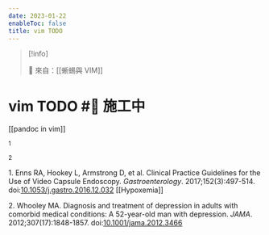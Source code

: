 ```yaml
---
date: 2023-01-22
enableToc: false
title: vim TODO
---
```


> [!info]
>
> 🌱 來自：[[蜥蜴與 VIM]]

# vim TODO #🚧 施工中

[[pandoc in vim]]

<sup>1</sup>

<sup>2</sup>

<div id="refs" class="references csl-bib-body">

<div id="ref-enns2017clinical" class="csl-entry">

<span class="csl-left-margin">1. </span><span
class="csl-right-inline">Enns RA, Hookey L, Armstrong D, et al. Clinical
Practice Guidelines for the Use of Video Capsule Endoscopy.
_Gastroenterology_. 2017;152(3):497-514.
doi:[10.1053/j.gastro.2016.12.032](https://doi.org/10.1053/j.gastro.2016.12.032)</span>
[[Hypoxemia]]

</div>

<div id="ref-whooley2012diagnosis" class="csl-entry">

<span class="csl-left-margin">2. </span><span
class="csl-right-inline">Whooley MA. Diagnosis and treatment of
depression in adults with comorbid medical conditions: A 52-year-old man
with depression. _JAMA_. 2012;307(17):1848-1857.
doi:[10.1001/jama.2012.3466](https://doi.org/10.1001/jama.2012.3466)</span>

</div>

</div>
